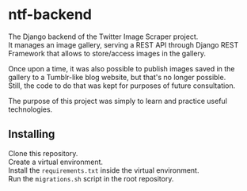 # ntf-backend

The Django backend of the Twitter Image Scraper project.  
It manages an image gallery, serving a REST API through Django REST Framework that allows to store/access images in the gallery.

Once upon a time, it was also possible to publish images saved in the gallery to a Tumblr-like blog website, but that's no longer possible.  
Still, the code to do that was kept for purposes of future consultation.  

The purpose of this project was simply to learn and practice useful technologies.

## Installing

Clone this repository.  
Create a virtual environment.  
Install the `requirements.txt` inside the virtual environment.  
Run the `migrations.sh` script in the root repository.
